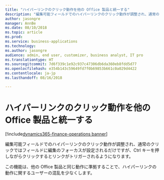 ```yaml
---
title: "ハイパーリンクのクリック動作を他の Office 製品と統一する"
description: "編集可能フィールドでのハイパーリンクのクリック動作が調整され、通常のクリックではフィールドに編集のフォーカスが設定されるだけですが、Ctrl キーを押しながらクリックするとリンクがトリガーされるようになります。"
author: jasongre
manager: AnnBe
ms.date: 08/10/2018
ms.topic: article
ms.prod: 
ms.service: business-applications
ms.technology: 
ms.author: jasongre
audience: admin, end user, customizer, business analyst, IT pro
ms.translationtype: HT
ms.sourcegitcommit: 7d6f339c1e92c937c47306db6da360eb8fdd5d77
ms.openlocfilehash: e354b143c59649fd7f0b69853b661c0a029d4422
ms.contentlocale: ja-jp
ms.lasthandoff: 08/16/2018

---
```


# <a name="align-hyperlink-click-behavior-with-other-office-products"></a>ハイパーリンクのクリック動作を他の Office 製品と統一する 

[!include[dynamics365-finance-operations banner](../includes/dynamics365-finance-operations.md)]

編集可能フィールドでのハイパーリンクのクリック動作が調整され、通常のクリックではフィールドに編集のフォーカスが設定されるだけですが、Ctrl キーを押しながらクリックするとリンクがトリガーされるようになります。   

この機能は、他の Office 製品と同じ動作に準拠することで、ハイパーリンクの動作に関するユーザーの混乱を少なくします。 

